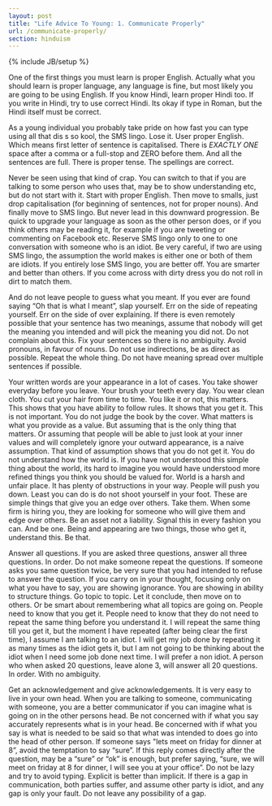 ```yaml
---
layout: post
title: "Life Advice To Young: 1. Communicate Properly"
url: /communicate-properly/
section: hinduism
---
```

{% include JB/setup %}

One of the first things you must learn is proper English. Actually what you
should learn is proper language, any language is fine, but most likely you are
going to be using English. If you know Hindi, learn proper Hindi too. If you
write in Hindi, try to use correct Hindi. Its okay if type in Roman, but the
Hindi itself must be correct.

As a young individual you probably take pride on how fast you can type using all
that dis s so kool, the SMS lingo. Lose it. User proper English. Which means
first letter of sentence is capitalised. There is *EXACTLY ONE* space after a
comma or a full-stop and ZERO before them. And all the sentences are full. There
is proper tense. The spellings are correct.

Never be seen using that kind of crap. You can switch to that if you are talking
to some person who uses that, may be to show understanding etc, but do not start
with it. Start with proper English. Then move to smalls, just drop
capitalisation (for beginning of sentences, not for proper nouns). And finally
move to SMS lingo. But never lead in this downward progression. Be quick to
upgrade your language as soon as the other person does, or if you think others
may be reading it, for example if you are tweeting or commenting on Facebook
etc. Reserve SMS lingo only to one to one conversation with someone who is an
idiot. Be very careful, if two are using SMS lingo, the assumption the world
makes is either one or both of them are idiots. If you entirely lose SMS lingo,
you are better off. You are smarter and better than others. If you come across
with dirty dress you do not roll in dirt to match them.

And do not leave people to guess what you meant. If you ever are found saying
“Oh that is what I meant”, slap yourself. Err on the side of repeating yourself.
Err on the side of over explaining. If there is even remotely possible that your
sentence has two meanings, assume that nobody will get the meaning you intended
and will pick the meaning you did not. Do not complain about this. Fix your
sentences so there is no ambiguity. Avoid pronouns, in favour of nouns. Do not
use indirections, be as direct as possible. Repeat the whole thing. Do not have
meaning spread over multiple sentences if possible.

Your written words are your appearance in a lot of cases. You take shower
everyday before you leave. Your brush your teeth every day. You wear clean
cloth. You cut your hair from time to time. You like it or not, this matters.
This shows that you have ability to follow rules. It shows that you get it. This
is not important. You do not judge the book by the cover. What matters is what
you provide as a value. But assuming that is the only thing that matters. Or
assuming that people will be able to just look at your inner values and will
completely ignore your outward appearance, is a naive assumption. That kind of
assumption shows that you do not get it. You do not understand how the world is.
If you have not understood this simple thing about the world, its hard to
imagine you would have understood more refined things you think you should be
valued for. World is a harsh and unfair place. It has plenty of obstructions in
your way. People will push you down. Least you can do is do not shoot yourself
in your foot. These are simple things that give you an edge over others. Take
them. When some firm is hiring you, they are looking for someone who will give
them and edge over others. Be an asset not a liability. Signal this in every
fashion you can. And be one. Being and appearing are two things, those who get
it, understand this. Be that.

Answer all questions. If you are asked three questions, answer all three
questions. In order. Do not make someone repeat the questions. If someone asks
you same question twice, be very sure that you had intended to refuse to answer
the question. If you carry on in your thought, focusing only on what you have to
say, you are showing ignorance. You are showing in ability to structure things.
Go topic to topic. Let it conclude, then move on to others. Or be smart about
remembering what all topics are going on. People need to know that you get it.
People need to know that they do not need to repeat the same thing before you
understand it. I will repeat the same thing till you get it, but the moment I
have repeated (after being clear the first time), I assume I am talking to an
idiot. I will get my job done by repeating it as many times as the idiot gets
it, but I am not going to be thinking about the idiot when I need some job done
next time. I will prefer a non idiot. A person who when asked 20 questions,
leave alone 3, will answer all 20 questions. In order. With no ambiguity.

Get an acknowledgement and give acknowledgements. It is very easy to live in
your own head. When you are talking to someone, communicating with someone, you
are a better communicator if you can imagine what is going on in the other
persons head. Be not concerned with if what you say accurately represents what
is in your head. Be concerned with if what you say is what is needed to be said
so that what was intended to does go into the head of other person. If someone
says "lets meet on friday for dinner at 8”, avoid the temptation to say “sure”.
If this reply comes directly after the question, may be a “sure” or “ok” is
enough, but prefer saying, “sure, we will meet on friday at 8 for dinner, I will
see you at your office”. Do not be lazy and try to avoid typing. Explicit is
better than implicit. If there is a gap in communication, both parties suffer,
and assume other party is idiot, and any gap is only your fault. Do not leave
any possibility of a gap.
